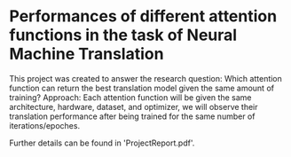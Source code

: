 # Performances of different attention functions in the task of Neural Machine Translation
This project was created to answer the research question: Which attention function can return the best translation model given the same amount of training?
Approach: Each attention function will be given the same architecture, hardware, dataset, and optimizer, we will observe their translation performance after being trained for the same number of iterations/epoches.

Further details can be found in 'ProjectReport.pdf'.
